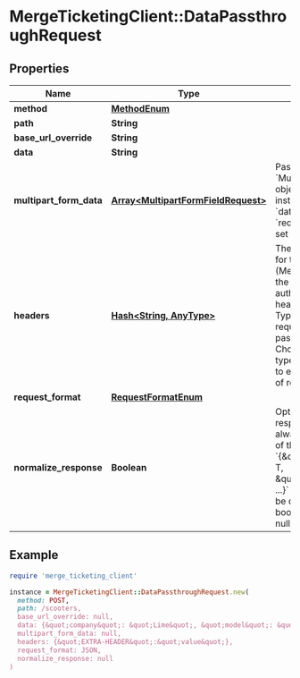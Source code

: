 # MergeTicketingClient::DataPassthroughRequest

## Properties

| Name | Type | Description | Notes |
| ---- | ---- | ----------- | ----- |
| **method** | [**MethodEnum**](MethodEnum.md) |  |  |
| **path** | **String** |  |  |
| **base_url_override** | **String** |  | [optional] |
| **data** | **String** |  | [optional] |
| **multipart_form_data** | [**Array&lt;MultipartFormFieldRequest&gt;**](MultipartFormFieldRequest.md) | Pass an array of &#x60;MultipartFormField&#x60; objects in here instead of using the &#x60;data&#x60; param if &#x60;request_format&#x60; is set to &#x60;MULTIPART&#x60;. | [optional] |
| **headers** | [**Hash&lt;String, AnyType&gt;**](AnyType.md) | The headers to use for the request (Merge will handle the account&#39;s authorization headers). &#x60;Content-Type&#x60; header is required for passthrough. Choose content type corresponding to expected format of receiving server. | [optional] |
| **request_format** | [**RequestFormatEnum**](RequestFormatEnum.md) |  | [optional] |
| **normalize_response** | **Boolean** | Optional. If true, the response will always be an object of the form &#x60;{\&quot;type\&quot;: T, \&quot;value\&quot;: ...}&#x60; where &#x60;T&#x60; will be one of &#x60;string, boolean, number, null, array, object&#x60;. | [optional] |

## Example

```ruby
require 'merge_ticketing_client'

instance = MergeTicketingClient::DataPassthroughRequest.new(
  method: POST,
  path: /scooters,
  base_url_override: null,
  data: {&quot;company&quot;: &quot;Lime&quot;, &quot;model&quot;: &quot;Gen 2.5&quot;},
  multipart_form_data: null,
  headers: {&quot;EXTRA-HEADER&quot;:&quot;value&quot;},
  request_format: JSON,
  normalize_response: null
)
```

